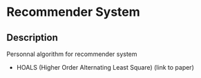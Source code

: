 # Recommender System

## Description

Personnal algorithm for recommender system

- HOALS (Higher Order Alternating Least Square) (link to paper)